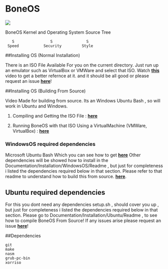 # BoneOS
<img src="https://designapp.io/user-design-function/previewMyLogo/?logo_id=271982&hash=129ac10fa5"/>


BoneOS Kernel and Operating System Source Tree

```
   S                S               S
 Speed           Security         Style
```

##Installing OS (Normal Installation)

There is an ISO File Available For you on the
current directory. Just run up an emulator such 
as VirtualBox or VMWare and select that ISO. Watch
[**this**](https://www.youtube.com/watch?v=cPuapJhOFUw&feature=youtu.be) 
video to get a better refernce at it.
and it should be all good or please request an issue
[**here**](https://github.com/Bone-Project/BoneOS/issues)!

##Installing OS (Building From Source) 

Video Made for building from source. Its an Windows Ubuntu Bash , so will work in Ubuntu and Windows.

1) Compiling and Getting the ISO File : [**here**](https://www.youtube.com/watch?v=cPuapJhOFUw&feature=youtu.be)
  
2) Running BoneOS with that ISO Using a VirtualMachine (VMWare, VirtualBox) : [**here**](https://www.youtube.com/watch?v=fk3fiqYrjDk&feature=youtu.be)

### WindowsOS required dependencies

Microsoft Ubuntu Bash Which you can see how to get [**here**](http://www.howtogeek.com/249966/how-to-install-and-use-the-linux-bash-shell-on-windows-10/)
Other dependencies will be showed how to install in the Documentation/Installation/WindowsOS/Readme , but just for completeness i listed the dependencies required below in that section.
Please refer to that readme to understand how to build this from source. [**here**](https://github.com/Bone-Project/BoneOS/issues). 

## Ubuntu required dependencies
For this you dont need any dependencies setup.sh , should cover you up , but just for completeness i listed the dependencies required below in that section. Please go to Documentation/Installation/Ubuntu/Readme , to see how to compile BoneOS From Source! If any issues arise please request an issue [**here**](https://github.com/Bone-Project/BoneOS/issues)!


##Dependencies

```
git
make
nasm
grub-pc-bin
xorriso
```
